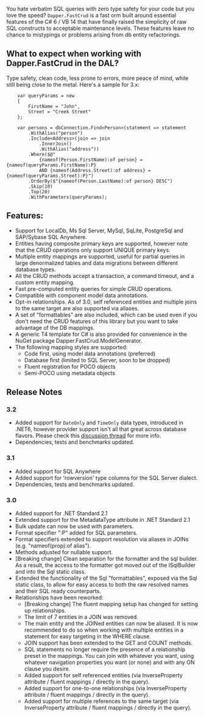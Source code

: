 You hate verbatim SQL queries with zero type safety for your code but you love the speed? ``Dapper.FastCrud`` is a fast orm built around essential features of the C# 6 / VB 14 that have finally raised the simplicity of raw SQL constructs to acceptable maintenance levels. These features leave no chance to mistypings or problems arising from db entity refactorings.

## What to expect when working with Dapper.FastCrud in the DAL? 
Type safety, clean code, less prone to errors, more peace of mind, while still being close to the metal. Here's a sample for 3.x:
```
    var queryParams = new 
    {
        FirstName = "John",
        Street = "Creek Street"
    };

    var persons = dbConnection.Find<Person>(statement => statement
        .WithAlias("person")
        .Include<Address>(join => join
            .InnerJoin()
            .WithAlias("address"))
        .Where($@"
            {nameof(Person.FirstName):of person} = {nameof(queryParams.FirstName):P} 
            AND {nameof(Address.Street):of address} = {nameof(queryParams.Street):P}")  
        .OrderBy($"{nameof(Person.LastName):of person} DESC")  
        .Skip(10)  
        .Top(20)  
        .WithParameters(queryParams);
```

## Features:
- Support for LocalDb, Ms Sql Server, MySql, SqLite, PostgreSql and SAP/Sybase SQL Anywhere.
- Entities having composite primary keys are supported, however note that the CRUD operations only support UNIQUE primary keys.
- Multiple entity mappings are supported, useful for partial queries in large denormalized tables and data migrations between different database types.
- All the CRUD methods accept a transaction, a command timeout, and a custom entity mapping.
- Fast pre-computed entity queries for simple CRUD operations.
- Compatible with component model data annotations.
- Opt-in relationships. As of 3.0, self referenced entities and multiple joins to the same target are also supported via aliases.
- A set of "formattables" are also included, which can be used even if you don't need the CRUD features of this library but you want to take advantage of the DB mappings.
- A generic T4 template for C# is also provided for convenience in the NuGet package Dapper.FastCrud.ModelGenerator.
- The following mapping styles are supported:
  - Code first, using model data annotations (preferred)
  - Database first (limited to SQL Server, soon to be dropped)
  - Fluent registration for POCO objects
  - Semi-POCO using metadata objects

## Release Notes 
### 3.2
- Added support for ``DateOnly`` and ``TimeOnly`` data types, introduced in .NET6, 
however provider support isn't all that great across database flavors. 
Please check this [discussion thread](https://github.com/MoonStorm/FastCrud/discussions/196) for more info.
- Dependencies, tests and benchmarks updated.

### 3.1
- Added support for SQL Anywhere
- Added support for 'rowversion' type columns for the SQL Server dialect.
- Dependencies, tests and benchmarks updated.

### 3.0
- Added support for .NET Standard 2.1
- Extended support for the MetadataType attribute in .NET Standard 2.1
- Bulk update can now be used with parameters.
- Format specifier ":P" added for SQL parameters.
- Format specifiers extended to support resolution via aliases in JOINs (e.g. "nameof(prop):of alias").
- Methods adjusted for nullable support.
- [Breaking change] Clean separation for the formatter and the sql builder. As a result, the access to the formatter got moved out of the ISqlBuilder and into the Sql static class.
- Extended the functionality of the Sql "formattables", exposed via the Sql static class, to allow for easy access to both the raw resolved names and their SQL ready counterparts.
- Relationships have been reworked:
  - [Breaking change] The fluent mapping setup has changed for setting up relationships.
  - The limit of 7 entities in a JOIN was removed.
  - The main entity and the JOINed entities can now be aliased. It is now recommended to do so when working with multiple entities in a statement for easy targeting in the WHERE clause.
  - JOIN support has been extended to the GET and COUNT methods.
  - SQL statements no longer require the presence of a relationship preset in the mappings. You can join with whatever you want, using whatever navigation properties you want (or none) and with any ON clause you desire.
  - Added support for self referenced entities (via InverseProperty attribute / fluent mappings / directly in the query).
  - Added support for one-to-one relationships (via InverseProperty attribute / fluent mappings / directly in the query).
  - Added support for multiple references to the same target (via InverseProperty attribute / fluent mappings / directly in the query).


